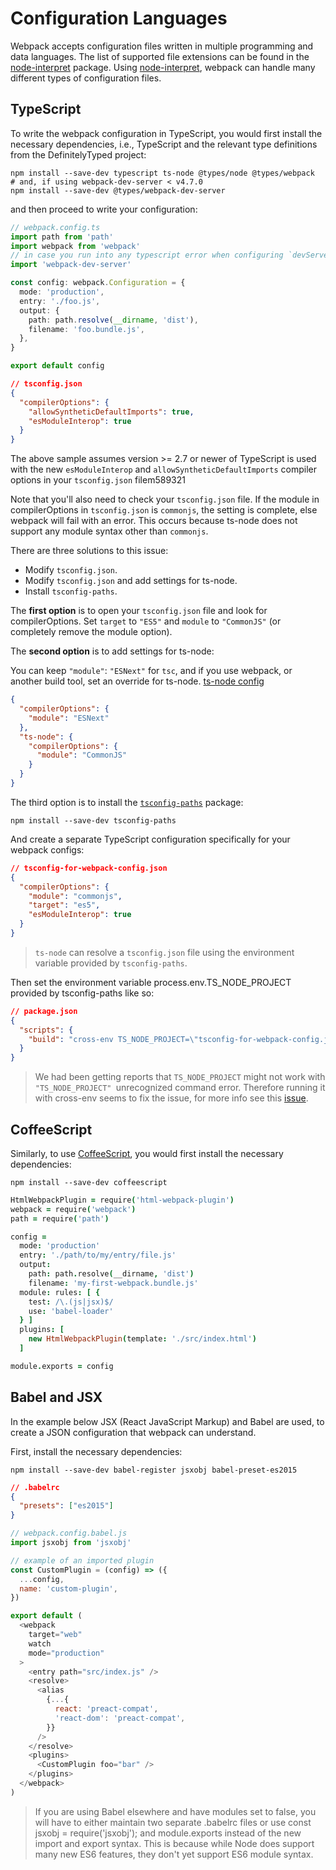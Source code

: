 # Configuration Languages

Webpack accepts configuration files written in multiple programming and data languages. The list of supported file extensions can be found in the [node-interpret](https://github.com/gulpjs/interpret) package. Using [node-interpret](https://github.com/gulpjs/interpret), webpack can handle many different types of configuration files.

## TypeScript

To write the webpack configuration in TypeScript, you would first install the necessary dependencies, i.e., TypeScript and the relevant type definitions from the DefinitelyTyped project:

```shell
npm install --save-dev typescript ts-node @types/node @types/webpack
# and, if using webpack-dev-server < v4.7.0
npm install --save-dev @types/webpack-dev-server
```

and then proceed to write your configuration:

```ts
// webpack.config.ts
import path from 'path'
import webpack from 'webpack'
// in case you run into any typescript error when configuring `devServer`
import 'webpack-dev-server'

const config: webpack.Configuration = {
  mode: 'production',
  entry: './foo.js',
  output: {
    path: path.resolve(__dirname, 'dist'),
    filename: 'foo.bundle.js',
  },
}

export default config
```

```json
// tsconfig.json
{
  "compilerOptions": {
    "allowSyntheticDefaultImports": true,
    "esModuleInterop": true
  }
}
```

The above sample assumes version >= 2.7 or newer of TypeScript is used with the new `esModuleInterop` and `allowSyntheticDefaultImports` compiler options in your `tsconfig.json` filem589321

Note that you'll also need to check your `tsconfig.json` file. If the module in compilerOptions in `tsconfig.json` is `commonjs`, the setting is complete, else webpack will fail with an error. This occurs because ts-node does not support any module syntax other than `commonjs`.

There are three solutions to this issue:

- Modify `tsconfig.json`.
- Modify `tsconfig.json` and add settings for ts-node.
- Install `tsconfig-paths`.

The **first option** is to open your `tsconfig.json` file and look for compilerOptions. Set `target` to `"ES5"` and `module` to `"CommonJS"` (or completely remove the module option).

The **second option** is to add settings for ts-node:

You can keep `"module"`: `"ESNext"` for `tsc`, and if you use webpack, or another build tool, set an override for ts-node. [ts-node config](https://typestrong.org/ts-node/docs/imports/)

```json
{
  "compilerOptions": {
    "module": "ESNext"
  },
  "ts-node": {
    "compilerOptions": {
      "module": "CommonJS"
    }
  }
}
```

The third option is to install the [`tsconfig-paths`](https://www.npmjs.com/package/tsconfig-paths) package:

```shell
npm install --save-dev tsconfig-paths
```

And create a separate TypeScript configuration specifically for your webpack configs:

```json
// tsconfig-for-webpack-config.json
{
  "compilerOptions": {
    "module": "commonjs",
    "target": "es5",
    "esModuleInterop": true
  }
}
```

> `ts-node` can resolve a `tsconfig.json` file using the environment variable provided by `tsconfig-paths`.

Then set the environment variable process.env.TS_NODE_PROJECT provided by tsconfig-paths like so:

```json
// package.json
{
  "scripts": {
    "build": "cross-env TS_NODE_PROJECT=\"tsconfig-for-webpack-config.json\" webpack"
  }
}
```

> We had been getting reports that `TS_NODE_PROJECT` might not work with `"TS_NODE_PROJECT" `unrecognized command error. Therefore running it with cross-env seems to fix the issue, for more info see this [issue](https://github.com/webpack/webpack.js.org/issues/2733).

## CoffeeScript

Similarly, to use [CoffeeScript](https://github.com/jashkenas/coffeescript), you would first install the necessary dependencies:

```shell
npm install --save-dev coffeescript
```

```coffee
HtmlWebpackPlugin = require('html-webpack-plugin')
webpack = require('webpack')
path = require('path')

config =
  mode: 'production'
  entry: './path/to/my/entry/file.js'
  output:
    path: path.resolve(__dirname, 'dist')
    filename: 'my-first-webpack.bundle.js'
  module: rules: [ {
    test: /\.(js|jsx)$/
    use: 'babel-loader'
  } ]
  plugins: [
    new HtmlWebpackPlugin(template: './src/index.html')
  ]

module.exports = config
```

## Babel and JSX

In the example below JSX (React JavaScript Markup) and Babel are used, to create a JSON configuration that webpack can understand.

First, install the necessary dependencies:

```shell
npm install --save-dev babel-register jsxobj babel-preset-es2015
```

```json
// .babelrc
{
  "presets": ["es2015"]
}
```

```js
// webpack.config.babel.js
import jsxobj from 'jsxobj'

// example of an imported plugin
const CustomPlugin = (config) => ({
  ...config,
  name: 'custom-plugin',
})

export default (
  <webpack
    target="web"
    watch
    mode="production"
  >
    <entry path="src/index.js" />
    <resolve>
      <alias
        {...{
          react: 'preact-compat',
          'react-dom': 'preact-compat',
        }}
      />
    </resolve>
    <plugins>
      <CustomPlugin foo="bar" />
    </plugins>
  </webpack>
)
```

> If you are using Babel elsewhere and have modules set to false, you will have to either maintain two separate .babelrc files or use const jsxobj = require('jsxobj'); and module.exports instead of the new import and export syntax. This is because while Node does support many new ES6 features, they don't yet support ES6 module syntax.
